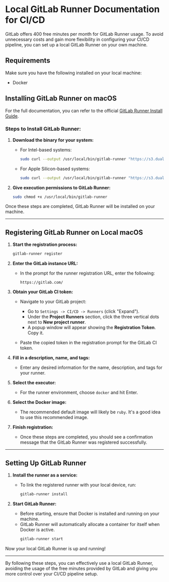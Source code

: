 # Local GitLab Runner Documentation for CI/CD

GitLab offers 400 free minutes per month for GitLab Runner usage. To avoid unnecessary costs and gain more flexibility in configuring your CI/CD pipeline, you can set up a local GitLab Runner on your own machine.

## Requirements

Make sure you have the following installed on your local machine:

- Docker

## Installing GitLab Runner on macOS

For the full documentation, you can refer to the official [GitLab Runner Install Guide](https://docs.gitlab.com/runner/install/).

### Steps to Install GitLab Runner:

1. **Download the binary for your system:**

    - For Intel-based systems:
      ```bash
      sudo curl --output /usr/local/bin/gitlab-runner "https://s3.dualstack.us-east-1.amazonaws.com/gitlab-runner-downloads/latest/binaries/gitlab-runner-darwin-amd64"
      ```

    - For Apple Silicon-based systems:
      ```bash
      sudo curl --output /usr/local/bin/gitlab-runner "https://s3.dualstack.us-east-1.amazonaws.com/gitlab-runner-downloads/latest/binaries/gitlab-runner-darwin-arm64"
      ```

2. **Give execution permissions to GitLab Runner:**
   ```bash
   sudo chmod +x /usr/local/bin/gitlab-runner
   ```

Once these steps are completed, GitLab Runner will be installed on your machine.

---

## Registering GitLab Runner on Local macOS

1. **Start the registration process:**
   ```bash
   gitlab-runner register
   ```

2. **Enter the GitLab instance URL:**

    - In the prompt for the runner registration URL, enter the following:
      ```
      https://gitlab.com/
      ```

3. **Obtain your GitLab CI token:**

    - Navigate to your GitLab project:
        - Go to `Settings -> CI/CD -> Runners` (click "Expand").
        - Under the **Project Runners** section, click the three vertical dots next to **New project runner**.
        - A popup window will appear showing the **Registration Token**. Copy it.

    - Paste the copied token in the registration prompt for the GitLab CI token.

4. **Fill in a description, name, and tags:**

    - Enter any desired information for the name, description, and tags for your runner.

5. **Select the executor:**

    - For the runner environment, choose `docker` and hit Enter.

6. **Select the Docker image:**

    - The recommended default image will likely be `ruby`. It's a good idea to use this recommended image.

7. **Finish registration:**

    - Once these steps are completed, you should see a confirmation message that the GitLab Runner was registered successfully.

---

## Setting Up GitLab Runner

1. **Install the runner as a service:**

    - To link the registered runner with your local device, run:
      ```bash
      gitlab-runner install
      ```

2. **Start GitLab Runner:**

    - Before starting, ensure that Docker is installed and running on your machine.
    - GitLab Runner will automatically allocate a container for itself when Docker is active.
      ```bash
      gitlab-runner start
      ```

Now your local GitLab Runner is up and running!

--- 

By following these steps, you can effectively use a local GitLab Runner, avoiding the usage of the free minutes provided by GitLab and giving you more control over your CI/CD pipeline setup.

